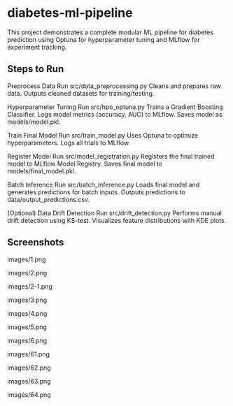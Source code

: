 # diabetes-ml-pipeline

This project demonstrates a complete modular ML pipeline for diabetes prediction using Optuna for hyperparameter tuning and MLflow for experiment tracking.



## Steps to Run
Preprocess Data
Run src/data_preprocessing.py 
Cleans and prepares raw data.
Outputs cleaned datasets for training/testing.


Hyperparameter Tuning
Run src/hpo_optuna.py
Trains a Gradient Boosting Classifier.
Logs model metrics (accuracy, AUC) to MLflow.
Saves model as models/model.pkl.


Train Final Model
Run src/train_model.py 
Uses Optuna to optimize hyperparameters.
Logs all trials to MLflow.


Register Model
Run src/model_registration.py 
Registers the final trained model to MLflow Model Registry.
Saves final model to models/final_model.pkl.


Batch Inference
Run src/batch_inference.py 
Loads final model and generates predictions for batch inputs.
Outputs predictions to data/output_predictions.csv.


(Optional)
Data Drift Detection
Run src/drift_detection.py
Performs manual drift detection using KS-test.
Visualizes feature distributions with KDE plots.

## Screenshots

images/1.png

images/2.png

images/2-1.png

images/3.png

images/4.png

images/5.png

images/6.png

images/61.png

images/62.png

images/63.png

images/64.png